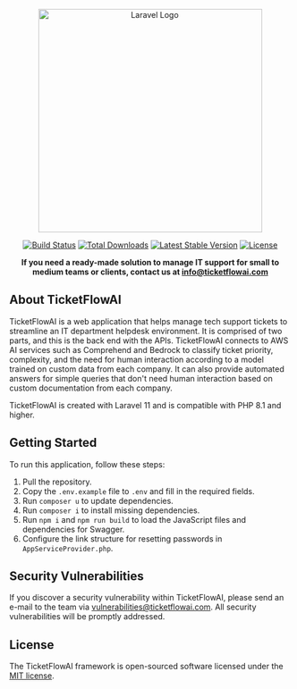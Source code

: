 <p align="center"><a href="https://laravel.com" target="_blank"><img src="https://raw.githubusercontent.com/laravel/art/master/logo-lockup/5%20SVG/2%20CMYK/1%20Full%20Color/laravel-logolockup-cmyk-red.svg" width="400" alt="Laravel Logo"></a></p>

<p align="center">
<a href="https://github.com/laravel/framework/actions"><img src="https://github.com/laravel/framework/workflows/tests/badge.svg" alt="Build Status"></a>
<a href="https://packagist.org/packages/laravel/framework"><img src="https://img.shields.io/packagist/dt/laravel/framework" alt="Total Downloads"></a>
<a href="https://packagist.org/packages/laravel/framework"><img src="https://img.shields.io/packagist/v/laravel/framework" alt="Latest Stable Version"></a>
<a href="https://packagist.org/packages/laravel/framework"><img src="https://img.shields.io/packagist/l/laravel/framework" alt="License"></a>
</p>

<p align="center">
<strong>If you need a ready-made solution to manage IT support for small to medium teams or clients, contact us at <a href="mailto:info@ticketflowai.com">info@ticketflowai.com</a></strong>
</p>

## About TicketFlowAI

TicketFlowAI is a web application that helps manage tech support tickets to streamline an IT department helpdesk environment. It is comprised of two parts, and this is the back end with the APIs. TicketFlowAI connects to AWS AI services such as Comprehend and Bedrock to classify ticket priority, complexity, and the need for human interaction according to a model trained on custom data from each company. It can also provide automated answers for simple queries that don't need human interaction based on custom documentation from each company.

TicketFlowAI is created with Laravel 11 and is compatible with PHP 8.1 and higher.

## Getting Started

To run this application, follow these steps:

1. Pull the repository.
2. Copy the `.env.example` file to `.env` and fill in the required fields.
3. Run `composer u` to update dependencies.
4. Run `composer i` to install missing dependencies.
5. Run `npm i` and `npm run build` to load the JavaScript files and dependencies for Swagger.
6. Configure the link structure for resetting passwords in `AppServiceProvider.php`.

## Security Vulnerabilities

If you discover a security vulnerability within TicketFlowAI, please send an e-mail to the team via [vulnerabilities@ticketflowai.com](mailto:vulnerabilities@ticketflowai.com). All security vulnerabilities will be promptly addressed.

## License

The TicketFlowAI framework is open-sourced software licensed under the [MIT license](https://opensource.org/licenses/MIT).

